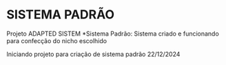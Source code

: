 # SISTEMA PADRÃO
 Projeto ADAPTED SISTEM
*Sistema Padrão: Sistema criado e funcionando para confecção do nicho escolhido 

Iniciando projeto para criação de sistema padrão 22/12/2024